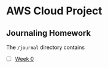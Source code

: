 # AWS Cloud Project

## Journaling Homework

The `/journal` directory contains

- [ ] [Week 0](journal/week0.md)

